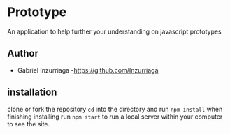 # Prototype

An application to help further your understanding on javascript prototypes

## Author

- Gabriel Inzurriaga
  -https://github.com/Inzurriaga

## installation 

clone or fork the repository `cd` into the directory and run `npm install` when finishing installing run `npm start` to run a local server within your computer to see the site.
